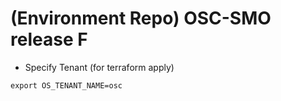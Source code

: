 # (Environment Repo) OSC-SMO release F

* Specify Tenant (for terraform apply)
```
export OS_TENANT_NAME=osc
```
